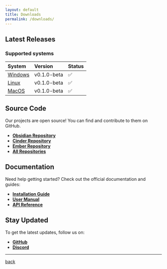 ```yaml
---
layout: default
title: Downloads
permalink: /downloads/
---
```


## Latest Releases

### Supported systems

| System       | Version           | Status |
|:-------------|:------------------|:------ |
| [Windows](#) | v0.1.0-beta       |✅      |
| [Linux](#)   | v0.1.0-beta       | ✅     |
| [MacOS](#)   | v0.1.0-beta       | ✅     |
 
## Source Code

Our projects are open source! You can find and contribute to them on GitHub.

- **[Obsidian Repository](https://github.com/obsidian-language/obsidian)**
- **[Cinder Repository](https://github.com/obsidian-language/cinder)**
- **[Ember Repository](https://github.com/obsidian-language/ember)**
- **[All Repositories](https://github.com/obsidian-language/)**

## Documentation

Need help getting started? Check out the official documentation and guides:

- **[Installation Guide](#)**
- **[User Manual](#)**
- **[API Reference](#)**

## Stay Updated

To get the latest updates, follow us on:

- **[GitHub](https://github.com/obsidian-language)**
- **[Discord](#)**

---
[back](./)